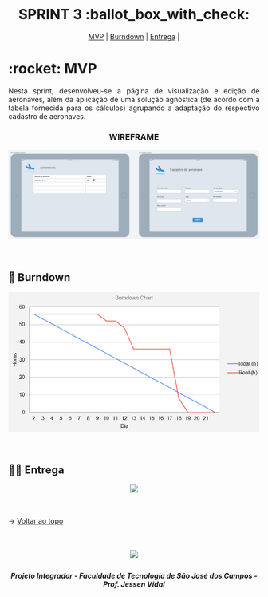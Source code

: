 

<br id="topo">
 
<h1 align="center"> SPRINT 3 :ballot_box_with_check: </h1>

<p align="center">
    <a href="#mvp">MVP</a> | 
    <a href="#burndown">Burndown</a> | 
    <a href="#entrega">Entrega</a> | 
</p>
<span id="mvp">
 
<h1> :rocket: MVP </h1>
<p align="justify">Nesta sprint, desenvolveu-se a página de visualização e edição de aeronaves, além da aplicação de uma solução agnóstica (de acordo com a tabela fornecida para os cálculos) agrupando a adaptação do respectivo cadastro de aeronaves.</p>
  
  
 <h3 align="center"> WIREFRAME </h3>
<p align="center"> <img src = "../imagens/wireframe3sprint.jfif"></p>
<br>
  
<span id="burndown">
 
## :pushpin: Burndown
<p align="center"> <img src = "../imagens/burndown3print.png"></p>
<br>

  
 <span id="entrega">
 
## 👩‍💻 Entrega
<p align="center"> <img src = "../imagens/"></p>
<br>
   
  → [Voltar ao topo](#topo)
<h1 align="center"> <img src = "https://fatecsjc-prd.azurewebsites.net/images/logo/fatecsjc_400x192.png" height="70"  align="auto">
<h5 align="center"> Projeto Integrador - Faculdade de Tecnologia de São José dos Campos - Prof. Jessen Vidal </h5>

